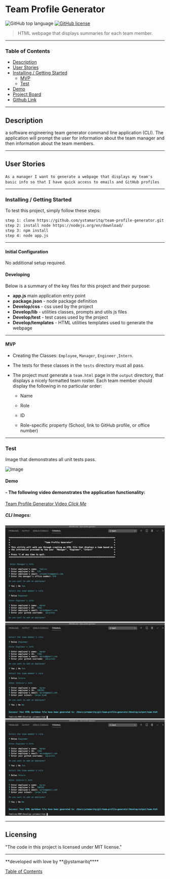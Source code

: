 # Team Profile Generator

![GitHub top language](https://img.shields.io/github/languages/top/ystamaritq/team-profile-generator)
[![GitHub license](https://img.shields.io/github/license/ystamaritq/team-profile-generator)](https://github.com/ystamaritq/team-profile-generator/blob/master/LICENSE)

> HTML webpage that displays summaries for each team member.
> <br>

</div>

---

### Table of Contents

- [Description](#description)
- [User Stories](#user-stories)
- [Installing / Getting Started](#inslalling-/-getting-started)
  - [MVP](#mvp)
  - [Test](#test)
- [Demo](#demo)
- [Project Board](https://github.com/ystamaritq/team-profile-generator/projects "team-profile-generator")
- [Github Link](https://github.com/ystamaritq/team-profile-generator "github-project-link")

---

## Description

a software engineering team generator command line application (CLI). The application will prompt the user for information about the team manager and then information about the team members.

---

## User Stories

`As a manager I want to generate a webpage that displays my team's basic info so that I have quick access to emails and GitHub profiles`

---

### Installing / Getting Started

To test this project, simply follow these steps:

```
step 1: clone https://github.com/ystamaritq/team-profile-generator.git
step 2: install node https://nodejs.org/en/download/
step 3: npm install
step 4: node app.js

```

---

#### Initial Configuration

No additional setup required.

#### Developing

Below is a summary of the key files for this project and their purpose:

- **app.js** main application entry point
- **package.json** - node package definition
- **Develop/css** - css used by the project
- **Develop/lib** - utilities classes, prompts and utils js files
- **Develop/test** - test cases used by the project
- **Develop/templates** - HTML utilities templates used to generate the webpage

---

#### MVP

- Creating the Classes: `Employee`, `Manager`, `Engineer` ,`Intern`.
- The tests for these classes in the `tests` directory must all pass.
- The project must generate a `team.html` page in the `output` directory, that displays a nicely formatted team roster. Each team member should display the following in no particular order:

  - Name

  - Role

  - ID

  - Role-specific property (School, link to GitHub profile, or office number)

---

### Test

Image that demonstrates all unit tests pass.

![Image](./Assets/imgs/test.png)

#### Demo

#### - The following video demonstrates the application functionality:

[Team Profile Generator Video _Click Me_](https://github.com/ystamaritq/team-profile-generator)

##### CLI Images:

![Image](./Assets/imgs/1.png)
![Image](./Assets/imgs/2.png)
![Image](./Assets/imgs/3.png)

---

## Licensing

"The code in this project is licensed under MIT license."

---

**developed with love by **@ystamaritq\*\*\*\*

[Table of Contents](#table-of-contents)
